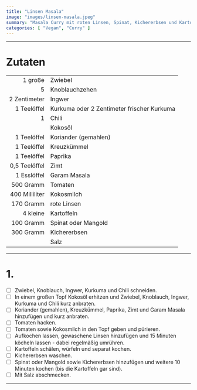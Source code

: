 ```yaml
---
title: "Linsen Masala"
image: "images/linsen-masala.jpeg"
summary: "Masala Curry mit roten Linsen, Spinat, Kichererbsen und Kartoffeln"
categories: [ "Vegan", "Curry" ]
---
```


---

# Zutaten

|                |                                            |
|---------------:|:-------------------------------------------|
|        1 große | Zwiebel                                    |
|              5 | Knoblauchzehen                             |
|   2 Zentimeter | Ingwer                                     |
|    1 Teelöffel | Kurkuma oder 2 Zentimeter frischer Kurkuma |
|              1 | Chili                                      |
|                | Kokosöl                                    |
|    1 Teelöffel | Koriander (gemahlen)                       |
|    1 Teelöffel | Kreuzkümmel                                |
|    1 Teelöffel | Paprika                                    |
|  0,5 Teelöffel | Zimt                                       |
|    1 Esslöffel | Garam Masala                               |
|      500 Gramm | Tomaten                                    |
| 400 Milliliter | Kokosmilch                                 |
|      170 Gramm | rote Linsen                                |
|       4 kleine | Kartoffeln                                 |
|      100 Gramm | Spinat oder Mangold                        |
|      300 Gramm | Kichererbsen                               |
|                | Salz                                       |

---

# 1.

- [ ] Zwiebel, Knoblauch, Ingwer, Kurkuma und Chili schneiden.
- [ ] In einem großen Topf Kokosöl erhitzen und Zwiebel, Knoblauch, Ingwer, Kurkuma und Chili kurz anbraten.
- [ ] Koriander (gemahlen), Kreuzkümmel, Paprika, Zimt und Garam Masala hinzufügen und kurz anbraten.
- [ ] Tomaten hacken.
- [ ] Tomaten sowie Kokosmilch in den Topf geben und pürieren.
- [ ] Aufkochen lassen, gewaschene Linsen hinzufügen und 15 Minuten köcheln lassen - dabei regelmäßig umrühren.
- [ ] Kartoffeln schälen, würfeln und separat kochen.
- [ ] Kichererbsen waschen.
- [ ] Spinat oder Mangold sowie Kichererbsen hinzufügen und weitere 10 Minuten kochen (bis die Kartoffeln gar sind).
- [ ] Mit Salz abschmecken.

---
